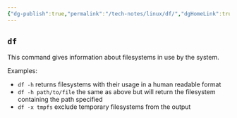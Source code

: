 ```yaml
---
{"dg-publish":true,"permalink":"/tech-notes/linux/df/","dgHomeLink":true,"dgPassFrontmatter":false}
---
```



## `df`
This command gives information about filesystems in use by the system.

Examples:
  - `df -h` returns filesystems with their usage in a human readable format
  - `df -h path/to/file` the same as above but will return the filesystem containing the path specified
  - `df -x tmpfs` exclude temporary filesystems from the output